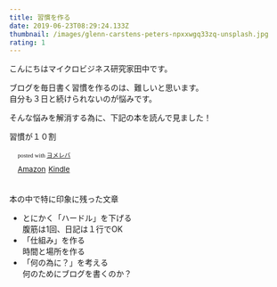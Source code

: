 ```yaml
---
title: 習慣を作る
date: 2019-06-23T08:29:24.133Z
thumbnail: /images/glenn-carstens-peters-npxxwgq33zq-unsplash.jpg
rating: 1
---
```

こんにちはマイクロビジネス研究家田中です。

ブログを毎日書く習慣を作るのは、難しいと思います。\
自分も３日と続けられないのが悩みです。

そんな悩みを解消する為に、下記の本を読んで見ました！

習慣が１０割

<div class="booklink-box" style="text-align:left;padding-bottom:20px;font-size:small;zoom: 1;overflow: hidden;"><div class="booklink-image" style="float:left;margin:0 15px 10px 0;"><a href="https://www.amazon.co.jp/exec/obidos/asin/4799107593/beauplace/" target="_blank" ><img src="" style="border: none;" /></a></div><div class="booklink-info" style="line-height:120%;zoom: 1;overflow: hidden;"><div class="booklink-name" style="margin-bottom:10px;line-height:120%"><a href="https://www.amazon.co.jp/exec/obidos/asin/4799107593/beauplace/" target="_blank" ></a><div class="booklink-powered-date" style="font-size:8pt;margin-top:5px;font-family:verdana;line-height:120%">posted with <a href="https://yomereba.com" rel="nofollow" target="_blank">ヨメレバ</a></div></div><div class="booklink-detail" style="margin-bottom:5px;"></div><div class="booklink-link2" style="margin-top:10px;"><div class="shoplinkamazon" style="display:inline;margin-right:5px"><a href="https://www.amazon.co.jp/exec/obidos/asin/4799107593/beauplace/" target="_blank" >Amazon</a></div><div class="shoplinkkindle" style="display:inline;margin-right:5px"><a href="https://www.amazon.co.jp/gp/search?keywords=&__mk_ja_JP=%83J%83%5E%83J%83i&url=node%3D2275256051&tag=beauplace" target="_blank" >Kindle</a></div>                              	  	  	  	  	</div></div><div class="booklink-footer" style="clear: left"></div></div>



本の中で特に印象に残った文章

* とにかく「ハードル」を下げる\
  腹筋は1回、日記は１行でOK
* 「仕組み」を作る\
  時間と場所を作る
* 「何の為に？」を考える\
  何のためにブログを書くのか？
